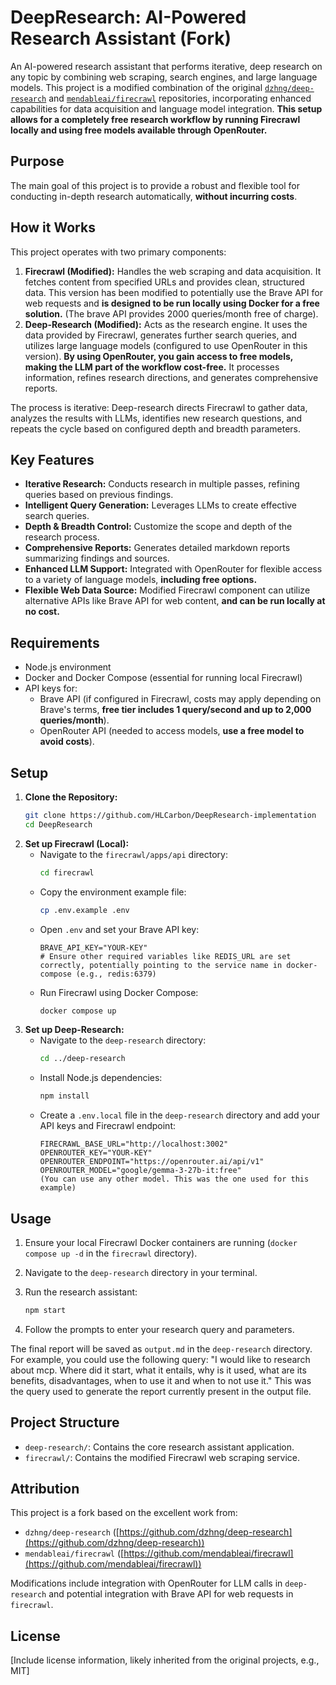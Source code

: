 # DeepResearch: AI-Powered Research Assistant (Fork)

An AI-powered research assistant that performs iterative, deep research on any topic by combining web scraping, search engines, and large language models. This project is a modified combination of the original [`dzhng/deep-research`](https://github.com/dzhng/deep-research) and [`mendableai/firecrawl`](https://github.com/mendableai/firecrawl) repositories, incorporating enhanced capabilities for data acquisition and language model integration. **This setup allows for a completely free research workflow by running Firecrawl locally and using free models available through OpenRouter.**

## Purpose

The main goal of this project is to provide a robust and flexible tool for conducting in-depth research automatically, **without incurring costs**.

## How it Works

This project operates with two primary components:

1.  **Firecrawl (Modified):** Handles the web scraping and data acquisition. It fetches content from specified URLs and provides clean, structured data. This version has been modified to potentially use the Brave API for web requests and **is designed to be run locally using Docker for a free solution.** (The brave API provides 2000 queries/month free of charge).
2.  **Deep-Research (Modified):** Acts as the research engine. It uses the data provided by Firecrawl, generates further search queries, and utilizes large language models (configured to use OpenRouter in this version). **By using OpenRouter, you gain access to free models, making the LLM part of the workflow cost-free.** It processes information, refines research directions, and generates comprehensive reports.

The process is iterative: Deep-research directs Firecrawl to gather data, analyzes the results with LLMs, identifies new research questions, and repeats the cycle based on configured depth and breadth parameters.

## Key Features

*   **Iterative Research:** Conducts research in multiple passes, refining queries based on previous findings.
*   **Intelligent Query Generation:** Leverages LLMs to create effective search queries.
*   **Depth & Breadth Control:** Customize the scope and depth of the research process.
*   **Comprehensive Reports:** Generates detailed markdown reports summarizing findings and sources.
*   **Enhanced LLM Support:** Integrated with OpenRouter for flexible access to a variety of language models, **including free options.**
*   **Flexible Web Data Source:** Modified Firecrawl component can utilize alternative APIs like Brave API for web content, **and can be run locally at no cost.**

## Requirements

*   Node.js environment
*   Docker and Docker Compose (essential for running local Firecrawl)
*   API keys for:
    *   Brave API (if configured in Firecrawl, costs may apply depending on Brave's terms, **free tier includes 1 query/second and up to 2,000 queries/month**).
    *   OpenRouter API (needed to access models, **use a free model to avoid costs**).

## Setup

1.  **Clone the Repository:**
    ```bash
    git clone https://github.com/HLCarbon/DeepResearch-implementation
    cd DeepResearch
    ```
2.  **Set up Firecrawl (Local):**
    *   Navigate to the `firecrawl/apps/api` directory:
        ```bash
        cd firecrawl
        ```
    *   Copy the environment example file:
        ```bash
        cp .env.example .env
        ```
    *   Open `.env` and set your Brave API key:
        ```dotenv
        BRAVE_API_KEY="YOUR-KEY"
        # Ensure other required variables like REDIS_URL are set correctly, potentially pointing to the service name in docker-compose (e.g., redis:6379)
        ```
    *   Run Firecrawl using Docker Compose:
        ```bash
        docker compose up 
        ```
3.  **Set up Deep-Research:**
    *   Navigate to the `deep-research` directory:
        ```bash
        cd ../deep-research
        ```
    *   Install Node.js dependencies:
        ```bash
        npm install
        ```
    *   Create a `.env.local` file in the `deep-research` directory and add your API keys and Firecrawl endpoint:
        ```dotenv
        FIRECRAWL_BASE_URL="http://localhost:3002"
        OPENROUTER_KEY="YOUR-KEY"
        OPENROUTER_ENDPOINT="https://openrouter.ai/api/v1"
        OPENROUTER_MODEL="google/gemma-3-27b-it:free"
        (You can use any other model. This was the one used for this example)
        ```

## Usage

1.  Ensure your local Firecrawl Docker containers are running (`docker compose up -d` in the `firecrawl` directory).
2.  Navigate to the `deep-research` directory in your terminal.
3.  Run the research assistant:
    ```bash
    npm start
    ```

4.  Follow the prompts to enter your research query and parameters.

The final report will be saved as `output.md` in the `deep-research` directory.
For example, you could use the following query:
"I would like to research about mcp. Where did it start, what it entails, why is it used, what are its benefits, disadvantages, when to use it and when to not use it."
This was the query used to generate the report currently present in the output file.

## Project Structure

*   `deep-research/`: Contains the core research assistant application.
*   `firecrawl/`: Contains the modified Firecrawl web scraping service.

## Attribution

This project is a fork based on the excellent work from:

*   `dzhng/deep-research` ([https://github.com/dzhng/deep-research](https://github.com/dzhng/deep-research))
*   `mendableai/firecrawl` ([https://github.com/mendableai/firecrawl](https://github.com/mendableai/firecrawl))

Modifications include integration with OpenRouter for LLM calls in `deep-research` and potential integration with Brave API for web requests in `firecrawl`.

## License

[Include license information, likely inherited from the original projects, e.g., MIT] 
